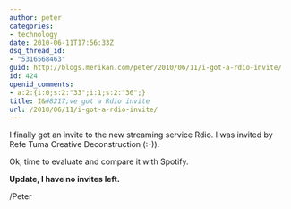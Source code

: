 ```yaml
---
author: peter
categories:
- technology
date: 2010-06-11T17:56:33Z
dsq_thread_id:
- "5316568463"
guid: http://blogs.merikan.com/peter/2010/06/11/i-got-a-rdio-invite/
id: 424
openid_comments:
- a:2:{i:0;s:2:"33";i:1;s:2:"36";}
title: I&#8217;ve got a Rdio invite
url: /2010/06/11/i-got-a-rdio-invite/
---
```


I finally got an invite to the new streaming service Rdio. I was invited by Refe Tuma Creative Deconstruction (:-)).

Ok, time to evaluate and compare it with Spotify.

**Update, I have no invites left.** 

/Peter
